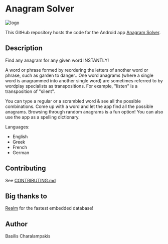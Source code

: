 Anagram Solver
==============

![logo](https://lh5.ggpht.com/byAWMNImKdqD5ar3YrywmgpV9DXEPuWRmG2q1mLIBBj_UEuUYOytEtRRDVfrsPonZdw "Anagram Solver")

This GitHub repository hosts the code for the Android app [Anagram Solver](https://play.google.com/store/apps/details?id=com.bmpak.anagramsolver).

Description
-----------
Find any anagram for any given word INSTANTLY!

A word or phrase formed by reordering the letters of another word or phrase, such as garden to danger..
One word anagrams (where a single word is anagrammed into another single word) are sometimes referred to by wordplay specialists as transpositions. For example, "listen" is a transposition of "silent". 

You can type a regular or a scrambled word & see all the possible combinations.
Come up with a word and let the app find all the possible anagrams.
Browsing through random anagrams is a fun option!
You can also use the app as a spelling dictionary.

Languages:
* English
* Greek
* French
* German

Contributing
------------
See [CONTRIBUTING.md](https://github.com/charbgr/Anagram-Solver/blob/master/CONTRIBUTING.md)

Big thanks to
-------------
[Realm](http://realm.io/news/realm-for-android/) for the fastest embedded database!

Author
------
Basilis Charalampakis
